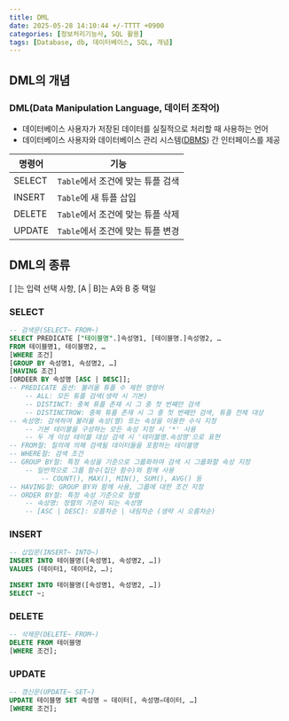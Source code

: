 ```yaml
---
title: DML
date: 2025-05-28 14:10:44 +/-TTTT +0900
categories: [정보처리기능사, SQL 활용]
tags: [Database, db, 데이터베이스, SQL, 개념]
---
```


## DML의 개념
### DML(Data Manipulation Language, 데이터 조작어)
* 데이터베이스 사용자가 저장된 데이터를 실질적으로 처리할 때 사용하는 언어
* 데이터베이스 사용자와 데이터베이스 관리 시스템([DBMS](https://alder-r.github.io/posts/DBMS(%EB%8D%B0%EC%9D%B4%ED%84%B0%EB%B2%A0%EC%9D%B4%EC%8A%A4-%EA%B4%80%EB%A6%AC-%EC%8B%9C%EC%8A%A4%ED%85%9C)/)) 간 인터페이스를 제공

|명령어|기능|
|------|---|
|SELECT|`Table`에서 조건에 맞는 튜플 검색|
|INSERT|`Table`에 새 튜플 삽입|
|DELETE|`Table`에서 조건에 맞는 튜플 삭제|
|UPDATE|`Table`에서 조건에 맞는 튜플 변경|

## DML의 종류
[ ]는 입력 선택 사항, [A | B]는 A와 B 중 택일

### SELECT
```sql
-- 검색문(SELECT~ FROM~)
SELECT PREDICATE ["테이블명".]속성명1, [테이블명.]속성명2, …
FROM 테이블명1, 테이블명2, …
[WHERE 조건]
[GROUP BY 속성명1, 속성명2, …]
[HAVING 조건]
[ORDEER BY 속성명 [ASC | DESC]];
-- PREDICATE 옵션: 불러올 튜플 수 제한 명령어
    -- ALL: 모든 튜플 검색(생략 시 기본)
    -- DISTINCT: 중복 튜플 존재 시 그 중 첫 번째만 검색
    -- DISTINCTROW: 중복 튜플 존재 시 그 중 첫 번째만 검색, 튜플 전체 대상
-- 속성명: 검색하여 불러올 속성(열) 또는 속성을 이용한 수식 지정
    -- 기본 테이블을 구성하는 모든 속성 지정 시 '*' 사용
    -- 두 개 이상 테이블 대상 검색 시 '테이블명.속성명'으로 표현
-- FROM절: 질의에 의해 검색될 데이터들을 포함하는 테이블명
-- WHERE절: 검색 조건
-- GROUP BY절: 특정 속성을 기준으로 그룹화하여 검색 시 그룹화할 속성 지정
    -- 일반적으로 그룹 함수(집단 함수)와 함께 사용
        -- COUNT(), MAX(), MIN(), SUM(), AVG() 등
-- HAVING절: GROUP BY와 함께 사용, 그룹에 대한 조건 지정
-- ORDER BY절: 특정 속성 기준으로 정렬
    -- 속성명: 정렬의 기준이 되는 속성명
    -- [ASC | DESC]: 오름차순 | 내림차순 (생략 시 오름차순)
```
### INSERT
```sql
-- 삽입문(INSERT~ INTO~)
INSERT INTO 테이블명([속성명1, 속성명2, …])
VALUES (데이터1, 데이터2, …);

INSERT INTO 테이블명([속성명1, 속성명2, …])
SELECT ~;
```
### DELETE
```sql
-- 삭제문(DELETE~ FROM~)
DELETE FROM 테이블명
[WHERE 조건];
```
### UPDATE
```sql
-- 갱신문(UPDATE~ SET~)
UPDATE 테이블명 SET 속성명 = 데이터[, 속성명=데이터, …]
[WHERE 조건];
```
